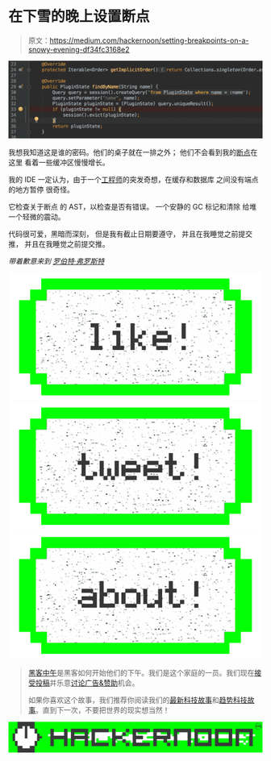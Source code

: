 # 在下雪的晚上设置断点

> 原文：<https://medium.com/hackernoon/setting-breakpoints-on-a-snowy-evening-df34fc3168e2>

![](img/fe8b29ad43703ef82f3f807f65b1b239.png)

我想我知道这是谁的密码。他们的桌子就在一排之外；
他们不会看到我的[断点](https://hackernoon.com/tagged/breakpoint)在这里
看着一些缓冲区慢慢增长。

我的 IDE 一定认为，由于一个[工程师](https://hackernoon.com/tagged/engineer)的突发奇想，在缓存和数据库
之间没有端点
的地方暂停
很奇怪。

它检查关于断点
的 AST，以检查是否有错误。
一个安静的 GC 标记和清除
给堆一个轻微的震动。

代码很可爱，黑暗而深刻，
但是我有截止日期要遵守，
并且在我睡觉之前提交推，
并且在我睡觉之前提交推。

*带着歉意来到* [*罗伯特·弗罗斯特*](https://www.poetryfoundation.org/poems-and-poets/poems/detail/42891)

[![](img/50ef4044ecd4e250b5d50f368b775d38.png)](http://bit.ly/HackernoonFB)[![](img/979d9a46439d5aebbdcdca574e21dc81.png)](https://goo.gl/k7XYbx)[![](img/2930ba6bd2c12218fdbbf7e02c8746ff.png)](https://goo.gl/4ofytp)

> [黑客中午](http://bit.ly/Hackernoon)是黑客如何开始他们的下午。我们是这个家庭的一员。我们现在[接受投稿](http://bit.ly/hackernoonsubmission)并乐意[讨论广告&赞助](mailto:partners@amipublications.com)机会。
> 
> 如果你喜欢这个故事，我们推荐你阅读我们的[最新科技故事](http://bit.ly/hackernoonlatestt)和[趋势科技故事](https://hackernoon.com/trending)。直到下一次，不要把世界的现实想当然！

[![](img/be0ca55ba73a573dce11effb2ee80d56.png)](https://goo.gl/Ahtev1)